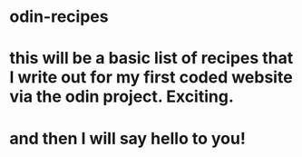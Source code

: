 # odin-recipes
# this will be a basic list of recipes that I write out for my first coded website via the odin project. Exciting. 
# and then I will say hello to you!